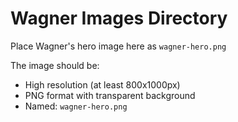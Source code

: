 # Wagner Images Directory

Place Wagner's hero image here as `wagner-hero.png`

The image should be:
- High resolution (at least 800x1000px)
- PNG format with transparent background
- Named: `wagner-hero.png`